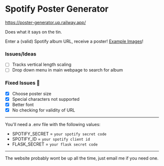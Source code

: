 # Spotify Poster Generator

https://poster-generator.up.railway.app/

Does what it says on the tin.

Enter a (valid) Spotify album URL, receive a poster!
[Example Images](https://imgur.com/a/js908oH)!

### Issues/Ideas
- [ ] Tracks vertical length scaling
- [ ] Drop down menu in main webpage to search for album
  
### Fixed Issues 🎉
- [x] Choose poster size
- [x] Special characters not supported
- [x] Better font
- [x] No checking for validity of URL
---

You'll need a .env file with the following values:
- SPOTIFY_SECRET = `your spotify secret code`
- SPOTIFY_ID = `your spotify client id`
- FLASK_SECRET = `your flask secret code`

---
The website probably wont be up all the time, just email me if you need one.
